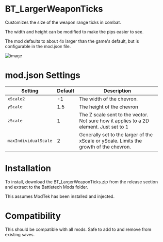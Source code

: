# BT_LargerWeaponTicks
Customizes the size of the weapon range ticks in combat.

The width and height can be modified to make the pips easier to see.

The mod defaults to about 4x larger than the game's default, but is configurable in the mod.json file.

![image](https://user-images.githubusercontent.com/54865934/168141795-3042656f-4c06-496d-8650-53b918873de1.png)


# mod.json Settings
Setting| Default | Description
|-|-|-|
|```xScale2 ``` | -1 | The width of the chevron.
|```yScale ``` | 1.5 |The height of the chevron
|```zScale ``` |  1 |The Z scale sent to the vector.  Not sure how it applies to a 2D element.  Just set to 1
|```maxIndividualScale```| 2 | Generally set to the larger of the xScale or yScale.  Limits the growth of the chevron.


# Installation
To install, download the BT_LargerWeaponTicks.zip from the release section and extract to the Battletech Mods folder.

This assumes ModTek has been installed and injected.

# Compatibility
This should be compatible with all mods.
Safe to add to and remove from existing saves.
